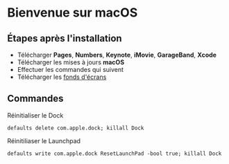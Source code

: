 # Bienvenue sur macOS
## Étapes après l'installation
- Télécharger **Pages**, **Numbers**, **Keynote**, **iMovie**, **GarageBand**, **Xcode**
- Télécharger les mises à jours **macOS**
- Effectuer les commandes qui suivent
- Télécharger les [fonds d'écrans](https://enioaiello.github.io/background-library)

## Commandes
Réinitialiser le Dock
```
defaults delete com.apple.dock; killall Dock
```
Réinitiliaser le Launchpad
```
defaults write com.apple.dock ResetLaunchPad -bool true; killall Dock
```
